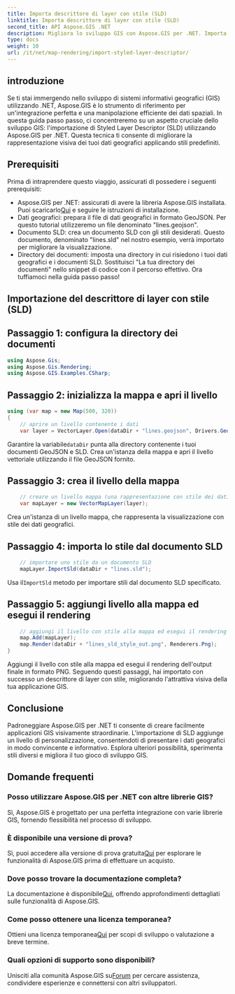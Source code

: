 ```yaml
---
title: Importa descrittore di layer con stile (SLD)
linktitle: Importa descrittore di layer con stile (SLD)
second_title: API Aspose.GIS .NET
description: Migliora lo sviluppo GIS con Aspose.GIS per .NET. Importa facilmente il descrittore di layer in stile (SLD). Esplora subito le possibilità di personalizzazione!
type: docs
weight: 10
url: /it/net/map-rendering/import-styled-layer-descriptor/
---
```

## introduzione
Se ti stai immergendo nello sviluppo di sistemi informativi geografici (GIS) utilizzando .NET, Aspose.GIS è lo strumento di riferimento per un'integrazione perfetta e una manipolazione efficiente dei dati spaziali. In questa guida passo passo, ci concentreremo su un aspetto cruciale dello sviluppo GIS: l'importazione di Styled Layer Descriptor (SLD) utilizzando Aspose.GIS per .NET. Questa tecnica ti consente di migliorare la rappresentazione visiva dei tuoi dati geografici applicando stili predefiniti.
## Prerequisiti
Prima di intraprendere questo viaggio, assicurati di possedere i seguenti prerequisiti:
-  Aspose.GIS per .NET: assicurati di avere la libreria Aspose.GIS installata. Puoi scaricarlo[Qui](https://releases.aspose.com/gis/net/) e seguire le istruzioni di installazione.
- Dati geografici: prepara il file di dati geografici in formato GeoJSON. Per questo tutorial utilizzeremo un file denominato "lines.geojson".
- Documento SLD: crea un documento SLD con gli stili desiderati. Questo documento, denominato "lines.sld" nel nostro esempio, verrà importato per migliorare la visualizzazione.
- Directory dei documenti: imposta una directory in cui risiedono i tuoi dati geografici e i documenti SLD. Sostituisci "La tua directory dei documenti" nello snippet di codice con il percorso effettivo.
Ora tuffiamoci nella guida passo passo!
## Importazione del descrittore di layer con stile (SLD)
## Passaggio 1: configura la directory dei documenti
```csharp
using Aspose.Gis;
using Aspose.Gis.Rendering;
using Aspose.GIS.Examples.CSharp;
```
## Passaggio 2: inizializza la mappa e apri il livello
```csharp
using (var map = new Map(500, 320))
{
    // aprire un livello contenente i dati
    var layer = VectorLayer.Open(dataDir + "lines.geojson", Drivers.GeoJson);
```
 Garantire la variabile`dataDir` punta alla directory contenente i tuoi documenti GeoJSON e SLD.
Crea un'istanza della mappa e apri il livello vettoriale utilizzando il file GeoJSON fornito.
## Passaggio 3: crea il livello della mappa
```csharp
    // creare un livello mappa (una rappresentazione con stile dei dati)
    var mapLayer = new VectorMapLayer(layer);
```
Crea un'istanza di un livello mappa, che rappresenta la visualizzazione con stile dei dati geografici.
## Passaggio 4: importa lo stile dal documento SLD
```csharp
    // importare uno stile da un documento SLD
    mapLayer.ImportSld(dataDir + "lines.sld");
```
 Usa il`ImportSld` metodo per importare stili dal documento SLD specificato.
## Passaggio 5: aggiungi livello alla mappa ed esegui il rendering
```csharp
    // aggiungi il livello con stile alla mappa ed esegui il rendering
    map.Add(mapLayer);
    map.Render(dataDir + "lines_sld_style_out.png", Renderers.Png);
}
```
Aggiungi il livello con stile alla mappa ed esegui il rendering dell'output finale in formato PNG.
Seguendo questi passaggi, hai importato con successo un descrittore di layer con stile, migliorando l'attrattiva visiva della tua applicazione GIS.
## Conclusione
Padroneggiare Aspose.GIS per .NET ti consente di creare facilmente applicazioni GIS visivamente straordinarie. L'importazione di SLD aggiunge un livello di personalizzazione, consentendoti di presentare i dati geografici in modo convincente e informativo. Esplora ulteriori possibilità, sperimenta stili diversi e migliora il tuo gioco di sviluppo GIS.
## Domande frequenti
### Posso utilizzare Aspose.GIS per .NET con altre librerie GIS?
Sì, Aspose.GIS è progettato per una perfetta integrazione con varie librerie GIS, fornendo flessibilità nel processo di sviluppo.
### È disponibile una versione di prova?
 Sì, puoi accedere alla versione di prova gratuita[Qui](https://releases.aspose.com/) per esplorare le funzionalità di Aspose.GIS prima di effettuare un acquisto.
### Dove posso trovare la documentazione completa?
 La documentazione è disponibile[Qui](https://reference.aspose.com/gis/net/), offrendo approfondimenti dettagliati sulle funzionalità di Aspose.GIS.
### Come posso ottenere una licenza temporanea?
 Ottieni una licenza temporanea[Qui](https://purchase.aspose.com/temporary-license/) per scopi di sviluppo o valutazione a breve termine.
### Quali opzioni di supporto sono disponibili?
 Unisciti alla comunità Aspose.GIS su[Forum](https://forum.aspose.com/c/gis/33) per cercare assistenza, condividere esperienze e connettersi con altri sviluppatori.